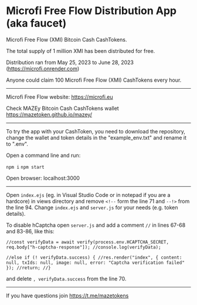 # Microfi Free Flow Distribution App (aka faucet)

Microfi Free Flow (XMI) Bitcoin Cash CashTokens.

The total supply of 1 million XMI has been distributed for free.

Distribution ran from May 25, 2023 to June 28, 2023 (https://microfi.onrender.com)

Anyone could claim 100 Microfi Free Flow (XMI) CashTokens every hour.

---

Microfi Free Flow website: https://microfi.eu

Check MAZEy Bitcoin Cash CashTokens wallet https://mazetoken.github.io/mazey/

---

To try the app with your CashToken, you need to download the repository, change the wallet and token details in the "example_env.txt" and rename it to ".env".

Open a command line and run:

`npm i`
`npm start`

Open browser: localhost:3000

---

Open `index.ejs` (eg. in Visual Studio Code or in notepad if you are a hardcore) in views directory and remove `<!--` form the line 71 and `--!>` from the line 94. Change `index.ejs` and `server.js` for your needs (e.g. token details).

To disable hCaptcha open `server.js` and add a comment `//` in lines 67-68 and 83-86, like this: 

`//const verifyData = await verify(process.env.HCAPTCHA_SECRET, req.body["h-captcha-response"]);
//console.log(verifyData);`

`//else if (! verifyData.success) {
//res.render("index", { content: null, txIds: null, image: null, error: "Captcha verification failed" });
//return;
//}`

and delete `, verifyData.success` from the line 70.

---

If you have questions join https://t.me/mazetokens